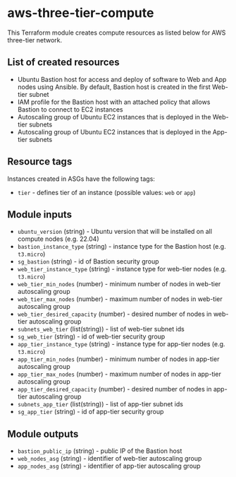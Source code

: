 # aws-three-tier-compute

This Terraform module creates compute resources as listed below for AWS three-tier network.

## List of created resources

- Ubuntu Bastion host for access and deploy of software to Web and App nodes using Ansible. By default, Bastion host is created in the first Web-tier subnet
- IAM profile for the Bastion host with an attached policy that allows Bastion to connect to EC2 instances
- Autoscaling group of Ubuntu EC2 instances that is deployed in the Web-tier subnets
- Autoscaling group of Ubuntu EC2 instances that is deployed in the App-tier subnets

## Resource tags

Instances created in ASGs have the following tags:

- `tier` - defines tier of an instance (possible values: `web` or `app`)

## Module inputs

- `ubuntu_version` (string) - Ubuntu version that will be installed on all compute nodes (e.g. 22.04)
- `bastion_instance_type` (string) - instance type for the Bastion host (e.g. `t3.micro`)
- `sg_bastion` (string) - id of Bastion security group
- `web_tier_instance_type` (string) - instance type for web-tier nodes (e.g. `t3.micro`)
- `web_tier_min_nodes` (number) - minimum number of nodes in web-tier autoscaling group
- `web_tier_max_nodes` (number) - maximum number of nodes in web-tier autoscaling group
- `web_tier_desired_capacity` (number) - desired number of nodes in web-tier autoscaling group
- `subnets_web_tier` (list(string)) - list of web-tier subnet ids
- `sg_web_tier` (string) - id of web-tier security group
- `app_tier_instance_type` (string) - instance type for app-tier nodes (e.g. `t3.micro`)
- `app_tier_min_nodes` (number) - minimum number of nodes in app-tier autoscaling group
- `app_tier_max_nodes` (number) - maximum number of nodes in app-tier autoscaling group
- `app_tier_desired_capacity` (number) - desired number of nodes in app-tier autoscaling group
- `subnets_app_tier` (list(string)) - list of app-tier subnet ids
- `sg_app_tier` (string) - id of app-tier security group

## Module outputs

- `bastion_public_ip` (string) - public IP of the Bastion host
- `web_nodes_asg` (string) - identifier of web-tier autoscaling group
- `app_nodes_asg` (string) - identifier of app-tier autoscaling group
